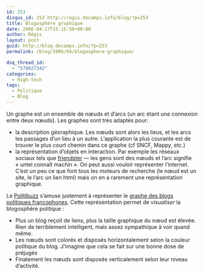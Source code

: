 ```yaml
---
id: 253
disqus_id: 253 http://regis.decamps.info/blog/?p=253
title: Blogosphère graphique
date: 2006-04-17T15:15:56+00:00
author: Régis
layout: post
guid: http://blog.decamps.info/?p=253
permalink: /blog/2006/04/blogosphere-graphique/

dsq_thread_id:
  - "578027342"
categories:
  - High-tech
tags:
  - Politique
  - Blog
---
```

Un graphe est un ensemble de nœuds et d’arcs (un arc étant une connexion entre deux nœuds). Les graphes sont très adaptés pour:

  * la description géoraphique. Les nœuds sont alors les lieus, et les arcs les passages d’un lieu à un autre. L’application la plus courante est de trouver le plus court chemin dans ce graphe (cf SNCF, Mappy, etc.)
  * la représentation d’objets en interaction. Par exemple les réseaux sociaux tels que [friendster](http://www.friendster.com/) &#8212; les gens sont des nœuds et l’arc signifie « untel connaît machin ». On peut aussi vouloir représenter l’internet. C’est un peu ce que font tous les moteurs de recherche (le nœud est un site, le l’arc un lien html) mais on en a rarement une représentation graphique.

Le [Politibuzz](http://scanblog.blogs.com/politibuzz/ "Politibuzz") s’amuse justement à représenter le [graphe des blogs politiques francophones](http://scanblog.blogs.com/.shared/image.html?/photos/uncategorized/carto_politibuzz_2_web.gif). Cette représentation permet de _visualiser_ la blogosphère politique :

  * Plus un blog reçoit de liens, plus la taille graphique du nœud est élevée. Rien de terriblement intelligent, mais assez sympathique à voir quand même.
  * Les nœuds sont colorés et disposés horizontalement selon la couleur politique du blog. J’imagine que cela se fait sur une bonne dose de préjugés
  * Finalement les nœuds sont disposés verticalement selon leur niveau d’activité.
